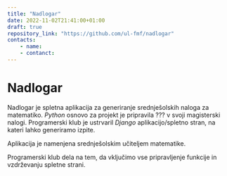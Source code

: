 ```yaml
---
title: "Nadlogar"
date: 2022-11-02T21:41:00+01:00
draft: true
repository_link: "https://github.com/ul-fmf/nadlogar"
contacts:
    - name:
    - contanct:
---
```


# Nadlogar

Nadlogar je spletna aplikacija za generiranje srednješolskih naloga za matematiko. *Python* osnovo za projekt je pripravila ??? v svoji magisterski nalogi. Programerski klub je ustrvaril *Django* aplikacijo/spletno stran, na kateri lahko generiramo izpite. 

Aplikacija je namenjena srednješolskim učiteljem matematike.

Programerski klub dela na tem, da vključimo vse pripravljenje funkcije in vzdrževanju spletne strani.